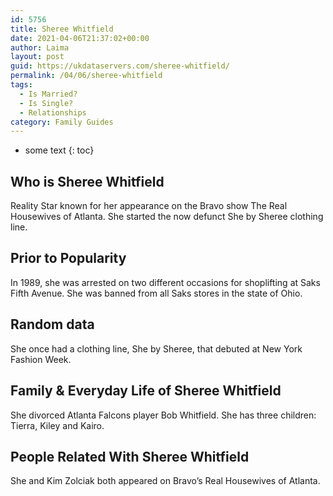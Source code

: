 ```yaml
---
id: 5756
title: Sheree Whitfield
date: 2021-04-06T21:37:02+00:00
author: Laima
layout: post
guid: https://ukdataservers.com/sheree-whitfield/
permalink: /04/06/sheree-whitfield
tags:
  - Is Married?
  - Is Single?
  - Relationships
category: Family Guides
---
```


* some text
{: toc}


## Who is Sheree Whitfield
                  
                  
                  
Reality Star known for her appearance on the Bravo show The Real Housewives of Atlanta. She started the now defunct She by Sheree clothing line.
                  
              
            
              
            
                
                
                
## Prior to Popularity
                  
                  
                  
In 1989, she was arrested on two different occasions for shoplifting at Saks Fifth Avenue. She was banned from all Saks stores in the state of Ohio.
                  
              
            
              
            
                
                
                
## Random data
                  
                  
                  
She once had a clothing line, She by Sheree, that debuted at New York Fashion Week.
                  
              
            
              
            
                
                
                
## Family & Everyday Life of Sheree Whitfield
                  
                  
                  
She divorced Atlanta Falcons player Bob Whitfield. She has three children: Tierra, Kiley and Kairo.
                  
              
            
              
            
                
                
                
## People Related With Sheree Whitfield
                  
                  
                  
She and Kim Zolciak both appeared on Bravo&#8217;s Real Housewives of Atlanta.
                  
              
            
              
            
                
              
            
              
              
            
            
              
            
          
          
          